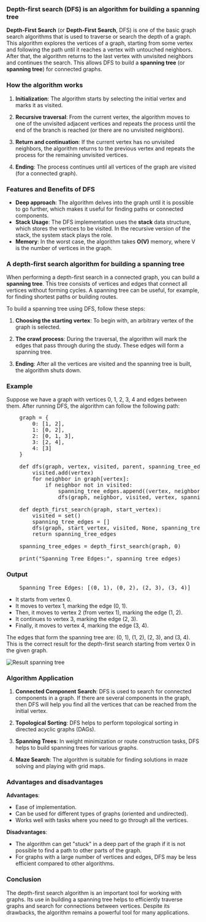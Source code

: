 ### Depth-first search (DFS) is an algorithm for building a spanning tree

**Depth-First Search** (or **Depth-First Search**, DFS) is one of the basic graph search algorithms that is used to traverse or search the depth of a graph. This algorithm explores the vertices of a graph, starting from some vertex and following the path until it reaches a vertex with untouched neighbors. After that, the algorithm returns to the last vertex with unvisited neighbors and continues the search. This allows DFS to build a **spanning tree** (or **spanning tree**) for connected graphs.

### How the algorithm works

1. **Initialization**:
The algorithm starts by selecting the initial vertex and marks it as visited.
   
2. **Recursive traversal**:
From the current vertex, the algorithm moves to one of the unvisited adjacent vertices and repeats the process until the end of the branch is reached (or there are no unvisited neighbors).
   
3. **Return and continuation**:
   If the current vertex has no unvisited neighbors, the algorithm returns to the previous vertex and repeats the process for the remaining unvisited vertices.

4. **Ending**:
   The process continues until all vertices of the graph are visited (for a connected graph).

### Features and Benefits of DFS

- **Deep approach**: The algorithm delves into the graph until it is possible to go further, which makes it useful for finding paths or connected components.
- **Stack Usage**: The DFS implementation uses the **stack** data structure, which stores the vertices to be visited. In the recursive version of the stack, the system stack plays the role.
- **Memory**: In the worst case, the algorithm takes **O(V)** memory, where V is the number of vertices in the graph.
  
### A depth-first search algorithm for building a spanning tree

When performing a depth-first search in a connected graph, you can build a **spanning tree**. This tree consists of vertices and edges that connect all vertices without forming cycles. A spanning tree can be useful, for example, for finding shortest paths or building routes.

To build a spanning tree using DFS, follow these steps:

1. **Choosing the starting vertex**:
   To begin with, an arbitrary vertex of the graph is selected.

2. **The crawl process**:
   During the traversal, the algorithm will mark the edges that pass through during the study. These edges will form a spanning tree.

3. **Ending**:
   After all the vertices are visited and the spanning tree is built, the algorithm shuts down.

### Example

Suppose we have a graph with vertices 0, 1, 2, 3, 4 and edges between them. After running DFS, the algorithm can follow the following path:

<pre>
	graph = {
        0: [1, 2],
        1: [0, 2],
        2: [0, 1, 3],
        3: [2, 4],
        4: [3]
    }

    def dfs(graph, vertex, visited, parent, spanning_tree_edges):
        visited.add(vertex)
        for neighbor in graph[vertex]:
            if neighbor not in visited:
                spanning_tree_edges.append((vertex, neighbor))
                dfs(graph, neighbor, visited, vertex, spanning_tree_edges)

    def depth_first_search(graph, start_vertex):
        visited = set()
        spanning_tree_edges = []
        dfs(graph, start_vertex, visited, None, spanning_tree_edges)
        return spanning_tree_edges

    spanning_tree_edges = depth_first_search(graph, 0)

    print("Spanning Tree Edges:", spanning_tree_edges)
</pre>

### Output
<pre>
    Spanning Tree Edges: [(0, 1), (0, 2), (2, 3), (3, 4)]
</pre>

- It starts from vertex 0.
- It moves to vertex 1, marking the edge (0, 1).
- Then, it moves to vertex 2 (from vertex 1), marking the edge (1, 2).
- It continues to vertex 3, marking the edge (2, 3).
- Finally, it moves to vertex 4, marking the edge (3, 4).

The edges that form the spanning tree are: (0, 1), (1, 2), (2, 3), and (3, 4). This is the correct result for the depth-first search starting from vertex 0 in the given graph.

![Result spanning tree](../static/dynamic/images/figure-dfs_1.jpg)

### Algorithm Application

1. **Connected Component Search**:
DFS is used to search for connected components in a graph. If there are several components in the graph, then DFS will help you find all the vertices that can be reached from the initial vertex.

2. **Topological Sorting**:
DFS helps to perform topological sorting in directed acyclic graphs (DAGs).

3. **Spanning Trees**:
In weight minimization or route construction tasks, DFS helps to build spanning trees for various graphs.

4. **Maze Search**:
The algorithm is suitable for finding solutions in maze solving and playing with grid maps.

### Advantages and disadvantages

**Advantages**:
- Ease of implementation.
- Can be used for different types of graphs (oriented and undirected).
- Works well with tasks where you need to go through all the vertices.

**Disadvantages**:
- The algorithm can get "stuck" in a deep part of the graph if it is not possible to find a path to other parts of the graph.
- For graphs with a large number of vertices and edges, DFS may be less efficient compared to other algorithms.

### Conclusion

The depth-first search algorithm is an important tool for working with graphs. Its use in building a spanning tree helps to efficiently traverse graphs and search for connections between vertices. Despite its drawbacks, the algorithm remains a powerful tool for many applications.